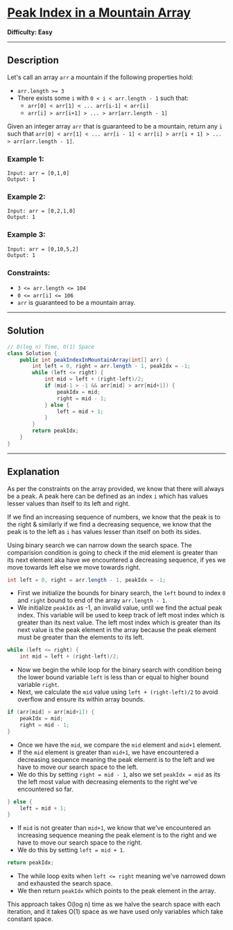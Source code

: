 # [Peak Index in a Mountain Array](https://leetcode.com/problems/peak-index-in-a-mountain-array/)

**Difficulty: Easy**

---

## Description

Let's call an array `arr` a mountain if the following properties hold:

* `arr.length >= 3`
* There exists some `i` with `0 < i < arr.length - 1` such that:
  * `arr[0] < arr[1] < ... arr[i-1] < arr[i]`
  * `arr[i] > arr[i+1] > ... > arr[arr.length - 1]`

Given an integer array `arr` that is guaranteed to be a mountain, return any `i` such that `arr[0] < arr[1] < ... arr[i - 1] < arr[i] > arr[i + 1] > ... > arr[arr.length - 1]`.

### Example 1:

```
Input: arr = [0,1,0]
Output: 1
```

### Example 2:
```
Input: arr = [0,2,1,0]
Output: 1
```

### Example 3:
```
Input: arr = [0,10,5,2]
Output: 1
``` 

### Constraints:

* `3 <= arr.length <= 104`
* `0 <= arr[i] <= 106`
* `arr` is guaranteed to be a mountain array.

---

## Solution

```java
// O(log n) Time, O(1) Space
class Solution {
    public int peakIndexInMountainArray(int[] arr) {
        int left = 0, right = arr.length - 1, peakIdx = -1;
        while (left <= right) {
            int mid = left + (right-left)/2;
            if (mid-1 > -1 && arr[mid] > arr[mid+1]) {
                peakIdx = mid;
                right = mid - 1;
            } else {
                left = mid + 1;
            }
        }
        return peakIdx;
    }
}
```

---

## Explanation

As per the constraints on the array provided, we know that there will always be a peak. A peak here can be defined as an index `i` which has values lesser values than itself to its left and right.  

If we find an increasing sequence of numbers, we know that the peak is to the right & similarly if we find a decreasing sequence, we know that the peak is to the left as `i` has values lesser than itself on both its sides.  

Using binary search we can narrow down the search space. The comparision condition is going to check if the mid element is greater than its next element aka have we encountered a decreasing sequence, if yes we move towards left else we move towards right.

```java
int left = 0, right = arr.length - 1, peakIdx = -1;
```
* First we initialize the bounds for binary search, the `left` bound to index `0` and `right` bound to end of the array `arr.length - 1`.
* We initialize `peakIdx` as -1, an invalid value, until we find the actual peak index. This variable will be used to keep track of left most index which is greater than its next value. The left most index which is greater than its next value is the peak element in the array because the peak element must be greater than the elements to its left.

```java
while (left <= right) {
    int mid = left + (right-left)/2;
```
* Now we begin the while loop for the binary search with condition being the lower bound variable `left` is less than or equal to higher bound variable `right`. 
* Next, we calculate the `mid` value using `left + (right-left)/2` to avoid overflow and ensure its within array bounds.

```java
if (arr[mid] > arr[mid+1]) {
    peakIdx = mid;
    right = mid - 1;
}
```
* Once we have the `mid`, we compare the `mid` element and `mid+1` element.
* If the `mid` element is greater than `mid+1`, we have encountered a decreasing sequence meaning the peak element is to the left and we have to move our search space to the left.
* We do this by setting `right = mid - 1`, also we set `peakIdx = mid` as its the left most value with decreasing elements to the right we've encountered so far. 

```java
} else {
    left = mid + 1;
}
```
* If `mid` is not greater than `mid+1`, we know that we've encountered an increasing sequence meaning the peak element is to the right and we have to move our search space to the right.
* We do this by setting `left = mid + 1`.

```java
return peakIdx;
```
* The while loop exits when `left <= right` meaning we've narrowed down and exhausted the search space.
* We then return `peakIdx` which points to the peak element in the array.

This approach takes O(log n) time as we halve the search space with each iteration, and it takes O(1) space as we have used only variables which take constant space.